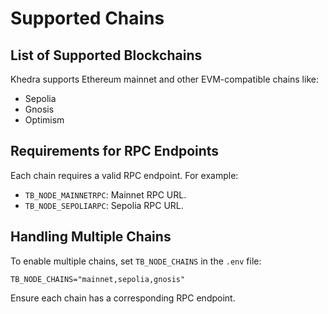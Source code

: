 # Supported Chains

## List of Supported Blockchains

Khedra supports Ethereum mainnet and other EVM-compatible chains like:

- Sepolia
- Gnosis
- Optimism

## Requirements for RPC Endpoints

Each chain requires a valid RPC endpoint. For example:

- `TB_NODE_MAINNETRPC`: Mainnet RPC URL.
- `TB_NODE_SEPOLIARPC`: Sepolia RPC URL.

## Handling Multiple Chains

To enable multiple chains, set `TB_NODE_CHAINS` in the `.env` file:

```env
TB_NODE_CHAINS="mainnet,sepolia,gnosis"
```

Ensure each chain has a corresponding RPC endpoint.
